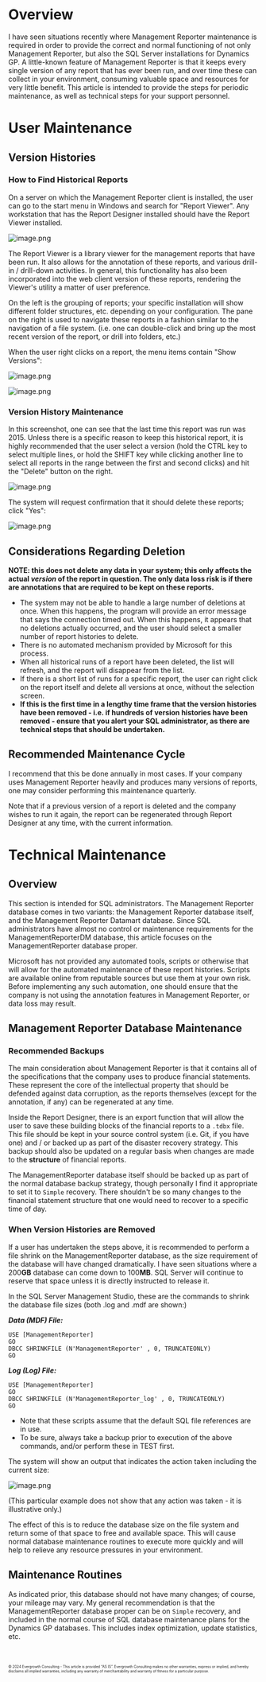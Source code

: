 <!-- img/a0e3200eb4774d689beed9338446efbb -->
# Overview
I have seen situations recently where Management Reporter maintenance is required in order to provide the correct and normal functioning of not only Management Reporter, but also the SQL Server installations for Dynamics GP.  A little-known feature of Management Reporter is that it keeps every single version of any report that has ever been run, and over time these can collect in your environment, consuming valuable space and resources for very little benefit.  This article is intended to provide the steps for periodic maintenance, as well as technical steps for your support personnel.

# User Maintenance
## Version Histories
### How to Find Historical Reports
On a server on which the Management Reporter client is installed, the user can go to the start menu in Windows and search for "Report Viewer".  Any workstation that has the Report Designer installed should have the Report Viewer installed.

![image.png](/img/a0e3200eb4774d689beed9338446efbb/01%20-%20Report%20Viewer%20Menu.png)

The Report Viewer is a library viewer for the management reports that have been run.  It also allows for the annotation of these reports, and various drill-in / drill-down activities.  In general, this functionality has also been incorporated into the web client version of these reports, rendering the Viewer's utility a matter of user preference.

On the left is the grouping of reports; your specific installation will show different folder structures, etc. depending on your configuration.  The pane on the right is used to navigate these reports in a fashion similar to the navigation of a file system.  (i.e. one can double-click and bring up the most recent version of the report, or drill into folders, etc.)

When the user right clicks on a report, the menu items contain "Show Versions":

![image.png](/img/a0e3200eb4774d689beed9338446efbb/03%20-%20MR%20Viewer%20Rich%20Click%20Menu.png)

![image.png](/img/a0e3200eb4774d689beed9338446efbb/02%20-%20MR%20Viewer%20Screen.png)

### Version History Maintenance
In this screenshot, one can see that the last time this report was run was 2015.  Unless there is a specific reason to keep this historical report, it is highly recommended that the user select a version (hold the CTRL key to select multiple lines, or hold the SHIFT key while clicking another line to select all reports in the range between the first and second clicks) and hit the "Delete" button on the right.

![image.png](/img/a0e3200eb4774d689beed9338446efbb/04%20-%20MR%20Report%20History%20List.png)

The system will request confirmation that it should delete these reports; click "Yes":

![image.png](/img/a0e3200eb4774d689beed9338446efbb/05%20-%20MR%20Confirm%20Delete.png)

## Considerations Regarding Deletion

**NOTE: this does not delete any data in your system; this only affects the actual _version_ of the report in question.  The only data loss risk is if there are annotations that are required to be kept on these reports.**

- The system may not be able to handle a large number of deletions at once.  When this happens, the program will provide an error message that says the connection timed out.  When this happens, it appears that no deletions actually occurred, and the user should select a smaller number of report histories to delete.
- There is no automated mechanism provided by Microsoft for this process.  
- When all historical runs of a report have been deleted, the list will refresh, and the report will disappear from the list.
- If there is a short list of runs for a specific report, the user can right click on the report itself and delete all versions at once, without the selection screen.
- **If this is the first time in a lengthy time frame that the version histories have been removed - i.e. if hundreds of version histories have been removed - ensure that you alert your SQL administrator, as there are technical steps that should be undertaken.**

## Recommended Maintenance Cycle

I recommend that this be done annually in most cases.  If your company uses Management Reporter heavily and produces many versions of reports, one may consider performing this maintenance quarterly.  

Note that if a previous version of a report is deleted and the company wishes to run it again, the report can be regenerated through Report Designer at any time, with the current information.

# Technical Maintenance

## Overview

This section is intended for SQL administrators.  The Management Reporter database comes in two variants: the Management Reporter database itself, and the Management Reporter Datamart database.  Since SQL administrators have almost no control or maintenance requirements for the ManagementReporterDM database, this article focuses on the ManagementReporter database proper.

Microsoft has not provided any automated tools, scripts or otherwise that will allow for the automated maintenance of these report histories.  Scripts are available online from reputable sources but use them at your own risk.  Before implementing any such automation, one should ensure that the company is not using the annotation features in Management Reporter, or data loss may result.

## Management Reporter Database Maintenance

### Recommended Backups

The main consideration about Management Reporter is that it contains all of the specifications that the company uses to produce financial statements.  These represent the core of the intellectual property that should be defended against data corruption, as the reports themselves (except for the annotation, if any) can be regenerated at any time.

Inside the Report Designer, there is an export function that will allow the user to save these building blocks of the financial reports to a ```.tdbx``` file.  This file should be kept in your source control system (i.e. Git, if you have one) and / or backed up as part of the disaster recovery strategy.  This backup should also be updated on a regular basis when changes are made to the __structure__ of financial reports.

The ManagementReporter database itself should be backed up as part of the normal database backup strategy, though personally I find it appropriate to set it to ```Simple``` recovery.  There shouldn't be so many changes to the financial statement structure that one would need to recover to a specific time of day.

### When Version Histories are Removed

If a user has undertaken the steps above, it is recommended to perform a file shrink on the ManagementReporter database, as the size requirement of the database will have changed dramatically.  I have seen situations where a 200**GB** database can come down to 100**MB**.  SQL Server will continue to reserve that space unless it is directly instructed to release it.

In the SQL Server Management Studio, these are the commands to shrink the database file sizes (both .log and .mdf are shown:)

***Data (MDF) File:***
```
USE [ManagementReporter]
GO
DBCC SHRINKFILE (N'ManagementReporter' , 0, TRUNCATEONLY)
GO
```

***Log (Log) File:***
```
USE [ManagementReporter]
GO
DBCC SHRINKFILE (N'ManagementReporter_log' , 0, TRUNCATEONLY)
GO
```

- Note that these scripts assume that the default SQL file references are in use.
- To be sure, always take a backup prior to execution of the above commands, and/or perform these in TEST first.

The system will show an output that indicates the action taken including the current size:

![image.png](/img/a0e3200eb4774d689beed9338446efbb/06%20-%20MR%20SQL%20Response.png)

(This particular example does not show that any action was taken - it is illustrative only.)

The effect of this is to reduce the database size on the file system and return some of that space to free and available space.  This will cause normal database maintenance routines to execute more quickly and will help to relieve any resource pressures in your environment.

## Maintenance Routines

As indicated prior, this database should not have many changes; of course, your mileage may vary.  My general recommendation is that the ManagementReporter database proper can be on ```Simple``` recovery, and included in the normal course of SQL database maintenance plans for the Dynamics GP databases.  This includes index optimization, update statistics, etc.  

<span style="font-size:0.75em;">
<end>
</span>
<br /><br />

<span style="font-size:0.5em;">
© 2024 Evergrowth Consulting - This article is provided ​“AS IS”. Evergrowth Consulting makes no other warranties, express or implied, and hereby disclaims all implied warranties, including any warranty of merchantability and warranty of fitness for a particular purpose.  
</span>
